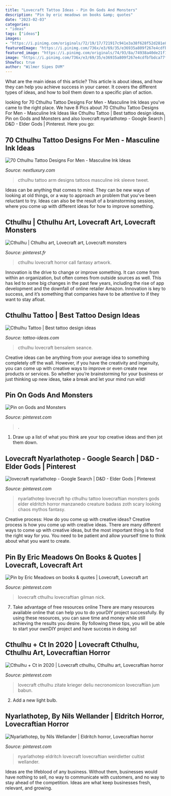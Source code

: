 ```yaml
---
title: "Lovecraft Tattoo Ideas - Pin On Gods And Monsters"
description: "Pin by eric meadows on books &amp; quotes"
date: "2023-02-03"
categories:
- "ideas"
tags: ["ideas"]
images:
- "https://i.pinimg.com/originals/72/19/17/721917c941e3a38f628f52d281e8441c.jpg"
featuredImage: "https://i.pinimg.com/736x/e3/69/35/e36935a809f267e4cdfbfbdca77fed44--hp-lovecraft-tattoo-ideas.jpg?b=t"
featured_image: "https://i.pinimg.com/originals/74/93/8a/74938a40de21f153e1330de6e249843f.jpg"
image: "https://i.pinimg.com/736x/e3/69/35/e36935a809f267e4cdfbfbdca77fed44--hp-lovecraft-tattoo-ideas.jpg?b=t"
ShowToc: true
author: "Wilmer Sipes DVM"
---
```



What are the main ideas of this article?
This article is about ideas, and how they can help you achieve success in your career. It covers the different types of ideas, and how to boil them down to a specific plan of action.

	

		
looking for 70 Cthulhu Tattoo Designs For Men - Masculine Ink Ideas you've came to the right place. We have 8 Pics about 70 Cthulhu Tattoo Designs For Men - Masculine Ink Ideas like Cthulhu Tattoo | Best tattoo design ideas, Pin on Gods and Monsters and also lovecraft nyarlathotep - Google Search | D&amp;D - Elder Gods | Pinterest. Here you go:
		
    
## 70 Cthulhu Tattoo Designs For Men - Masculine Ink Ideas

<img loading=lazy src="http://nextluxury.com/wp-content/uploads/green-cthulhu-upper-arm-tattoo-on-male.jpg" onerror="this.onerror=null;this.src='https://tse2.mm.bing.net/th?id=OIP.BMzWky1wn4NlCQF00N48JAHaLH&amp;pid=15.1';" alt="70 Cthulhu Tattoo Designs For Men - Masculine Ink Ideas">

_Source: nextluxury.com_

>cthulhu tattoo arm designs tattoos masculine ink sleeve tweet. 

	

Ideas can be anything that comes to mind. They can be new ways of looking at old things, or a way to approach an problem that you've been reluctant to try. Ideas can also be the result of a brainstorming session, where you come up with different ideas for how to improve something.

    
## Cthulhu | Cthulhu Art, Lovecraft Art, Lovecraft Monsters

<img loading=lazy src="https://i.pinimg.com/originals/72/19/17/721917c941e3a38f628f52d281e8441c.jpg" onerror="this.onerror=null;this.src='https://tse3.mm.bing.net/th?id=OIP.8bSpyUIJppqemmRi0grQ2wHaKq&amp;pid=15.1';" alt="Cthulhu | Cthulhu art, Lovecraft art, Lovecraft monsters">

_Source: pinterest.fr_

>cthulhu lovecraft horror call fantasy artwork. 

	

Innovation is the drive to change or improve something. It can come from within an organization, but often comes from outside sources as well. This has led to some big changes in the past few years, including the rise of app development and the downfall of online retailer Amazon. Innovation is key to success, and it’s something that companies have to be attentive to if they want to stay afloat.

    
## Cthulhu Tattoo | Best Tattoo Design Ideas

<img loading=lazy src="https://tattoo-ideas.com/wp-content/uploads/2017/05/Cthulhu.jpg" onerror="this.onerror=null;this.src='https://tse2.mm.bing.net/th?id=OIP.CU6VY7SSase6txCPcwHaJgHaI0&amp;pid=15.1';" alt="Cthulhu Tattoo | Best tattoo design ideas">

_Source: tattoo-ideas.com_

>cthulhu lovecraft bensalem seance. 

	

Creative ideas can be anything from your average idea to something completely off the wall. However, if you have the creativity and ingenuity, you can come up with creative ways to improve or even create new products or services. So whether you’re brainstorming for your business or just thinking up new ideas, take a break and let your mind run wild!

    
## Pin On Gods And Monsters

<img loading=lazy src="https://i.pinimg.com/736x/e1/3a/ff/e13affc4246856ba70083d670c126c96.jpg" onerror="this.onerror=null;this.src='https://tse3.mm.bing.net/th?id=OIP.MXvS_hmT_4_T7ytK7hE3yAHaFj&amp;pid=15.1';" alt="Pin on Gods and Monsters">

_Source: pinterest.com_

>. 

	

1. Draw up a list of what you think are your top creative ideas and then jot them down.

    
## Lovecraft Nyarlathotep - Google Search | D&amp;D - Elder Gods | Pinterest

<img loading=lazy src="https://i.pinimg.com/736x/e3/69/35/e36935a809f267e4cdfbfbdca77fed44--hp-lovecraft-tattoo-ideas.jpg?b=t" onerror="this.onerror=null;this.src='https://tse3.mm.bing.net/th?id=OIP.aG1exIKDYSOuGjt7fpm4sAHaLK&amp;pid=15.1';" alt="lovecraft nyarlathotep - Google Search | D&amp;D - Elder Gods | Pinterest">

_Source: pinterest.com_

>nyarlathotep lovecraft hp cthulhu tattoo lovecraftian monsters gods elder eldritch horror manzanedo creature badass zoth scary looking chaos mythos fantasy. 

	

Creative process: How do you come up with creative ideas?
Creative process is how you come up with creative ideas. There are many different ways to come up with creative ideas, but the most important thing is to find the right way for you. You need to be patient and allow yourself time to think about what you want to create.

    
## Pin By Eric Meadows On Books &amp; Quotes | Lovecraft, Lovecraft Art

<img loading=lazy src="https://i.pinimg.com/736x/63/3d/54/633d5403a546e4ba9da51c4527cd8d50.jpg" onerror="this.onerror=null;this.src='https://tse2.mm.bing.net/th?id=OIP.XB6p4GG4Eqm7B-lJa-wXoAHaLc&amp;pid=15.1';" alt="Pin by Eric Meadows on books &amp; quotes | Lovecraft, Lovecraft art">

_Source: pinterest.com_

>lovecraft cthulhu lovecraftian gilman nick. 

	

7) Take advantage of free resources online
There are many resources available online that can help you to do yourDIY project successfully. By using these resources, you can save time and money while still achieving the results you desire. By following these tips, you will be able to start your ownDIY project and have success in doing so!

    
## Cthulhu + Ct In 2020 | Lovecraft Cthulhu, Cthulhu Art, Lovecraftian Horror

<img loading=lazy src="https://i.pinimg.com/originals/74/93/8a/74938a40de21f153e1330de6e249843f.jpg" onerror="this.onerror=null;this.src='https://tse4.mm.bing.net/th?id=OIP.QB7XJkw8wKiO7Z2jN8o_twHaOI&amp;pid=15.1';" alt="Cthulhu + Ct in 2020 | Lovecraft cthulhu, Cthulhu art, Lovecraftian horror">

_Source: pinterest.com_

>lovecraft cthulhu zitate krieger deliu necronomicon lovecraftian jum babun. 

	

2. Add a new light bulb. 

    
## Nyarlathotep, By Nils Wellander | Eldritch Horror, Lovecraftian Horror

<img loading=lazy src="https://i.pinimg.com/474x/80/db/52/80db5256933acbf5aacf33d79b5af5ee.jpg" onerror="this.onerror=null;this.src='https://tse2.mm.bing.net/th?id=OIP.cn4RV00UnDyk7y9vs9orZAAAAA&amp;pid=15.1';" alt="Nyarlathotep, by Nils Wellander | Eldritch horror, Lovecraftian horror">

_Source: pinterest.com_

>nyarlathotep eldritch lovecraft lovecraftian weirdletter cultist wellander. 

	

Ideas are the lifeblood of any business. Without them, businesses would have nothing to sell, no way to communicate with customers, and no way to stay ahead of the competition. Ideas are what keep businesses fresh, relevant, and growing.

